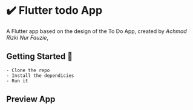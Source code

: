 # ✔️ Flutter todo App

A Flutter app based on the design of the To Do App, created by *Achmad Rizki Nur Fauzie*, 
## Getting Started 🚀

```shell
- Clone the repo
- Install the dependicies
- Run it
```

## Preview App
